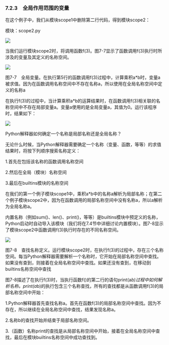    

### 7.2.3　全局作用范围的变量

在这个例子中，我们从模块scope1中删除第二行代码，得到模块scope2：

模块：scope2.py

![](0-Assets/Epubook/程序员编程语言经典合集（计算机科学丛书5册套装），javapython编程语言含经典教材龙书《编译原理》%20(Bruce%20Eckel%20%20Alfred%20V.%20Aho%20%20Monica%20S.%20Lam%20etc.)%20(Z-Library)/images/image08685.jpeg)

当我们运行模块scope2时，将调用函数f(3)。图7-7显示了函数调用f(3)执行时所涉及的变量及其定义的名称空间。

![](0-Assets/Epubook/程序员编程语言经典合集（计算机科学丛书5册套装），javapython编程语言含经典教材龙书《编译原理》%20(Bruce%20Eckel%20%20Alfred%20V.%20Aho%20%20Monica%20S.%20Lam%20etc.)%20(Z-Library)/images/image08686.jpeg)

图7-7　全局变量。在执行第5行的函数调用f(3)过程中，计算乘积a*b时，变量a被求值。因为在函数调用名称空间中不存在名称a，所以使用在全局名称空间中定义的名称a

在执行f(3)的过程中，当计算乘积a*b的运算结果时，在函数调用f(3)相关联的名称空间中不存在局部变量a。变量a使用的是全局变量a，其值为0。运行该程序时，结果如下：

![](0-Assets/Epubook/程序员编程语言经典合集（计算机科学丛书5册套装），javapython编程语言含经典教材龙书《编译原理》%20(Bruce%20Eckel%20%20Alfred%20V.%20Aho%20%20Monica%20S.%20Lam%20etc.)%20(Z-Library)/images/image08687.jpeg)

Python解释器如何确定一个名称是局部名称还是全局名称？

无论什么时候，当Python解释器需要确定一个名称（变量、函数，等等）的求值结果时，将按下列顺序搜索名称定义：

1.首先在包括该名称的函数调用名称空间

2.然后在全局（模块）名称空间

3.最后在builtins模块的名称空间

在我们的第一个例子模块scope1中，乘积a*b中的名称a解析为局部名称；在第二个例子模块scope2中，因为在函数调用的局部名称空间中没有名称a，所以a解析为全局名称a。

内置名称（例如sum()、len()、print()，等等）是builtins模块中预定义的名称，Python启动时自动导入该模块（我们将在7.4节中详细讨论内置模块）。图7-8显示了模块scope2中函数调用f(3)执行时存在的不同名称空间。

![](0-Assets/Epubook/程序员编程语言经典合集（计算机科学丛书5册套装），javapython编程语言含经典教材龙书《编译原理》%20(Bruce%20Eckel%20%20Alfred%20V.%20Aho%20%20Monica%20S.%20Lam%20etc.)%20(Z-Library)/images/image08688.jpeg)

图7-8　查找名称定义。运行模块scope2时，在执行f(3)的过程中，存在三个名称空间。每当Python解释器需要解析一个名称时，它开始在局部名称空间中查找。如果没有查到，则接着在全局名称空间中查找。如果还没有查到，在移动到builtins名称空间中查找

图7-8描述了在执行f(3)时，当执行函数f()的第二行的语句print(a*b)过程中如何解析名称。print(a*b)的执行包含三个名称查找，所有的查找都是从函数调用f(3)的局部名称空间中开始：

1.Python解释器首先查找名称a。首先在函数f(3)的局部名称空间中查找。因为不存在，所以继续在全局名称空间中查找，结果发现名称a。

2.名称b的查找开始并结束于局部名称空间。

3.（函数）名称print的查找是从局部名称空间中开始，接着在全局名称空间中查找，最后在模块builtins名称空间中成功查找到。